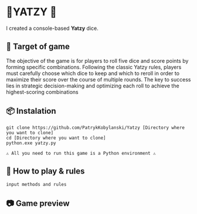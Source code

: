 # 🌟YATZY 🎲


I created a console-based **Yatzy** dice.

## 🎯 Target of game

The objective of the game is for players to roll five dice and score points by forming specific combinations. Following the classic Yatzy rules, players must carefully choose which dice to keep and which to reroll in order to maximize their score over the course of multiple rounds. The key to success lies in strategic decision-making and optimizing each roll to achieve the highest-scoring combinations

## 📦 Instalation


```
git clone https://github.com/PatrykKobylanski/Yatzy [Directory where you want to clone]
cd [Directory where you want to clone]
python.exe yatzy.py

⚠️ All you need to run this game is a Python environment ⚠️
```

## 📖 How to play & rules

```
input methods and rules
```

## 📷 Game preview

```

```

